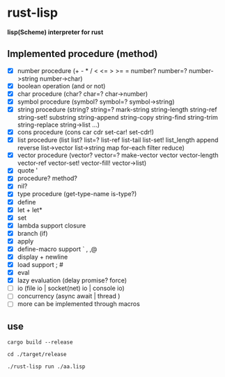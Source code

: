 # rust-lisp

**lisp(Scheme) interpreter for rust**

## Implemented procedure (method)
* [x] number procedure (+ - * / < <= > >= = number? number=? number->string number->char)
* [x] boolean operation (and or not)
* [x] char procedure (char? char=? char->number)
* [x] symbol procedure (symbol? symbol=? symbol->string)
* [x] string procedure (string? string=? mark-string string-length string-ref string-set! substring string-append string-copy string-find string-trim string-replace string->list ...)
* [x] cons procedure (cons car cdr set-car! set-cdr!)
* [x] list procedure (list list? list=? list-ref list-tail list-set! list_length append reverse list->vector list->string map for-each filter reduce)
* [x] vector procedure (vector? vector=? make-vector vector vector-length vector-ref vector-set! vector-fill! vector->list)
* [x] quote '
* [x] procedure? method?
* [x] nil? 
* [x] type procedure (get-type-name is-type?)
* [x] define
* [x] let + let*
* [x] set
* [x] lambda support closure
* [x] branch (if)
* [x] apply
* [x] define-macro support ` , ,@
* [x] display + newline
* [x] load support ; #
* [x] eval
* [x] lazy evaluation (delay promise? force)
* [ ] io (file io | socket(net) io | console io)
* [ ] concurrency (async await | thread )
* [ ] more can be implemented through macros 

## use
```
cargo build --release
```
```
cd ./target/release
```
```
./rust-lisp run ./aa.lisp 
```